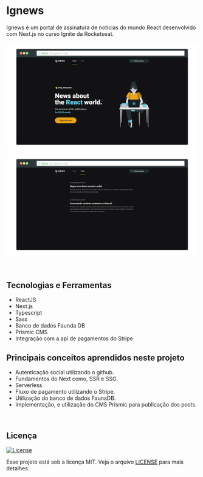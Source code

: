 # Ignews

Ignews é um portal de assinatura de notícias do mundo React desenvolvido com Next.js no curso Ignite da Rocketseat.

<p align="center">
  <img src=".github/ignews.png" alt="Ignews"/>

  <br/>

  <img src=".github/posts.png" alt="Ignews Posts"/>
</p>

<br/>

## Tecnologias e Ferramentas

- ReactJS
- Next.js
- Typescript
- Sass
- Banco de dados Faunda DB
- Prismic CMS
- Integração com a api de pagamentos do Stripe

## Principais conceitos aprendidos neste projeto

- Autenticação social utilizando o github.
- Fundamentos do Next como, SSR e SSG.
- Serverless.
- Fluxo de pagamento utilizando o Stripe.
- Utilização do banco de dados FaunaDB.
- Implementação, e utilização do CMS Prismic para publicação dos posts.

<br>

## Licença
<a href="https://opensource.org/licenses/MIT">
  <img alt="License" src="https://img.shields.io/badge/license-MIT-04D361?style=flat-square">
</a>

<br>

Esse projeto está sob a licença MIT. Veja o arquivo [LICENSE](/LICENSE) para mais detalhes.
